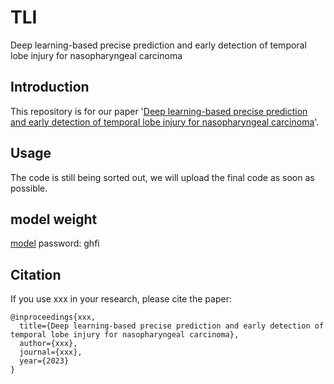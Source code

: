 # TLI
Deep learning-based precise prediction and early detection of temporal lobe injury for nasopharyngeal carcinoma

## Introduction

This repository is for our paper '[Deep learning-based precise prediction and early detection of temporal lobe injury for nasopharyngeal carcinoma](http://xxxxx.pdf)'.

## Usage
The code is still being sorted out, we will upload the final code as soon as possible.

## model weight
[model](https://pan.baidu.com/s/1XcXKjZYJ-M8Sr9pfdZ9-sw) 
password: ghfi


## Citation

If you use xxx in your research, please cite the paper:
    
    @inproceedings{xxx,
      title={Deep learning-based precise prediction and early detection of temporal lobe injury for nasopharyngeal carcinoma},
      author={xxx},
      journal={xxx},
      year={2023}
    }
